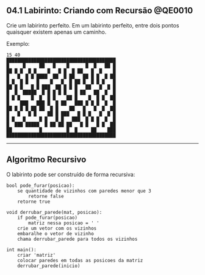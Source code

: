## 04.1 Labirinto: Criando com Recursão         @QE0010

Crie um labirinto perfeito. Em um labirinto perfeito, entre dois pontos quaisquer existem apenas um caminho.

Exemplo:

```
15 40
████████████████████████████████████████
█     █     ██   █    █      █  █   ██ █
██ █ █  █ █    █   █ █  █ ██   █  █    █
█   █  █ █ ████  ██  █ ██   ██ █ █  █ ██
█ █  █ █   █    █   █  █ ██ █  █ █ █   █
██ █ █   █ █ ███  ██ █ █ █   ██   █  █ █
█  █  █████  █ █ █ █ █   █ ██   ██  █  █
█ █ █    █  █  █ █    ██ █    █  █ █  ██
█    ███   ███ █  █ ██   ███ █ █ █  █  █
██ █ █ █ ██ ██  █ █    ██   █   █  █  ██
█   █   █ █    ██ █ ███   █ █ █   █  █ █
█ █   █     █ █   █ █   ███  █ █ █  █  █
█  ███ █████  █ ██ ██ ██   █ █   █ █  ██
██          █         █  █     ██    ███
████████████████████████████████████████
```

---
## Algoritmo Recursivo

O labirinto pode ser construído de forma recursiva:

```
bool pode_furar(posicao):
    se quantidade de vizinhos com paredes menor que 3
        retorne false
    retorne true

void derrubar_parede(mat, posicao):
    if pode_furar(posicao)
        matriz nessa posicao = ' '
    crie um vetor com os vizinhos
    embaralhe o vetor de vizinho
    chama derrubar_parede para todos os vizinhos

int main():
    criar 'matriz'
    colocar paredes em todas as posicoes da matriz
    derrubar_parede(inicio)

```

